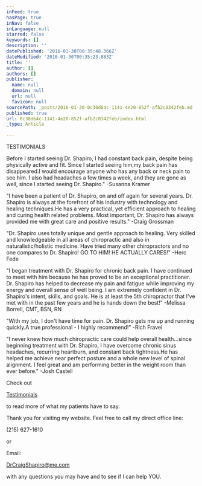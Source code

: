 ```yaml
---
inFeed: true
hasPage: true
inNav: false
inLanguage: null
starred: false
keywords: []
description: ''
datePublished: '2016-01-30T00:35:48.366Z'
dateModified: '2016-01-30T00:35:23.883Z'
title: ''
author: []
authors: []
publisher:
  name: null
  domain: null
  url: null
  favicon: null
sourcePath: _posts/2016-01-30-0c30d64c-1141-4e20-852f-afb2c8342feb.md
published: true
url: 0c30d64c-1141-4e20-852f-afb2c8342feb/index.html
_type: Article

---
```

TESTIMONIALS

Before I started seeing Dr. Shapiro, I had constant back pain, despite being physically active and fit. Since I started seeing him,my back pain has disappeared.I would encourage anyone who has any back or neck pain to see him. I also had headaches a few times a week, and they are gone as well, since I started seeing Dr. Shapiro."  -Susanna Kramer

"I have been a patient of Dr. Shapiro, on and off again for several years. Dr. Shapiro is always at the forefront of his industry with technology and healing techniques.He has a very practical, yet efficient approach to healing and curing health related problems. Most important, Dr. Shapiro has always provided me with great care and positive results." -Craig Grossman

"Dr. Shapiro uses totally unique and gentle approach to healing. Very skilled and knowledgeable in all areas of chiropractic and also in naturalistic/holistic medicine. Have tried many other chiropractors and no one compares to Dr. Shapiro! GO TO HIM! HE ACTUALLY CARES!" -Herc Fede

"I began treatment with Dr. Shapiro for chronic back pain. I have continued to meet with him because he has proved to be an exceptional practitioner. Dr. Shapiro has helped to decrease my pain and fatigue while improving my energy and overall sense of well being. I am extremely confident in Dr. Shapiro's intent, skills, and goals. He is at least the 5th chiropractor that I've met with in the past few years and he is hands down the best!" -Melissa Borrell, CMT, BSN, RN

"With my job, I don't have time for pain. Dr. Shapiro gets me up and running quickly.A true professional - I highly recommend!" -Rich Fravel

"I never knew how much chiropractic care could help overall health...since beginning treatment with Dr. Shapiro, I have overcome chronic sinus headaches, recurring heartburn, and constant back tightness.He has helped me achieve near perfect posture and a whole new level of spinal alignment. I feel great and am performing better in the weight room than ever before." -Josh Castell

Check out

[Testimonials][0]

to read more of what my patients have to say.

Thank you for visiting my website. Feel free to call my direct office line:

(215) 627-1610

or 

Email:

[DrCraigShapiro@me.com][1]

with any questions you may have and to see if I can help YOU.

[0]: http://www.yourchiropracticoffice.com/Testimonials.html
[1]: mailto:drcraigshapiro@me.com